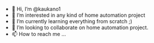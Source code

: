 - 👋 Hi, I’m @kaukano1
- 👀 I’m interested in any kind of home automation project
- 🌱 I’m currently learning everything from scratch ;)
- 💞️ I’m looking to collaborate on home automation project.
- 📫 How to reach me ...

<!---
kaukano1/kaukano1 is a ✨ special ✨ repository because its `README.md` (this file) appears on your GitHub profile.
You can click the Preview link to take a look at your changes.
--->
